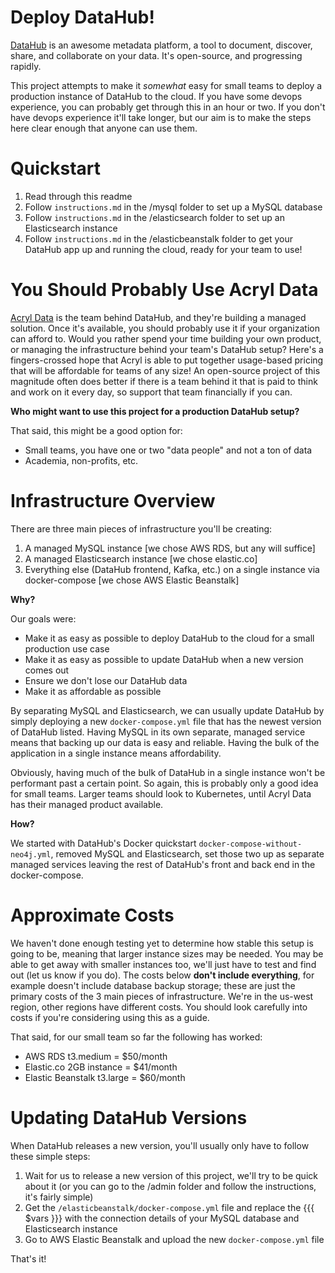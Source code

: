 # Deploy DataHub!
[DataHub](https://datahubproject.io/) is an awesome metadata platform, a tool to document, discover, share, and collaborate on your data. It's open-source, and progressing rapidly.

This project attempts to make it *somewhat* easy for small teams to deploy a production instance of DataHub to the cloud. If you have some devops experience, you can probably get through this in an hour or two. If you don't have devops experience it'll take longer, but our aim is to make the steps here clear enough that anyone can use them.

# Quickstart
1. Read through this readme
2. Follow `instructions.md` in the /mysql folder to set up a MySQL database
3. Follow `instructions.md` in the /elasticsearch folder to set up an Elasticsearch instance
4. Follow `instructions.md` in the /elasticbeanstalk folder to get your DataHub app up and running the cloud, ready for your team to use!

# You Should Probably Use Acryl Data
[Acryl Data](https://www.acryldata.io/) is the team behind DataHub, and they're building a managed solution. Once it's available, you should probably use it if your organization can afford to. Would you rather spend your time building your own product, or managing the infrastructure behind your team's DataHub setup? Here's a fingers-crossed hope that Acryl is able to put together usage-based pricing that will be affordable for teams of any size! An open-source project of this magnitude often does better if there is a team behind it that is paid to think and work on it every day, so support that team financially if you can. 

**Who might want to use this project for a production DataHub setup?**

That said, this might be a good option for:
- Small teams, you have one or two "data people" and not a ton of data
- Academia, non-profits, etc.

# Infrastructure Overview

There are three main pieces of infrastructure you'll be creating:

1. A managed MySQL instance [we chose AWS RDS, but any will suffice]
2. A managed Elasticsearch instance [we chose elastic.co]
3. Everything else (DataHub frontend, Kafka, etc.) on a single instance via docker-compose [we chose AWS Elastic Beanstalk]

**Why?**

Our goals were:
- Make it as easy as possible to deploy DataHub to the cloud for a small production use case
- Make it as easy as possible to update DataHub when a new version comes out
- Ensure we don't lose our DataHub data
- Make it as affordable as possible

By separating MySQL and Elasticsearch, we can usually update DataHub by simply deploying a new `docker-compose.yml` file that has the newest version of DataHub listed. Having MySQL in its own separate, managed service means that backing up our data is easy and reliable. Having the bulk of the application in a single instance means affordability.

Obviously, having much of the bulk of DataHub in a single instance won't be performant past a certain point. So again, this is probably only a good idea for small teams. Larger teams should look to Kubernetes, until Acryl Data has their managed product available.

**How?**

We started with DataHub's Docker quickstart `docker-compose-without-neo4j.yml`, removed MySQL and Elasticsearch, set those two up as separate managed services leaving the rest of DataHub's front and back end in the docker-compose.

# Approximate Costs

We haven't done enough testing yet to determine how stable this setup is going to be, meaning that larger instance sizes may be needed. You may be able to get away with smaller instances too, we'll just have to test and find out (let us know if you do). The costs below **don't include everything**, for example doesn't include database backup storage; these are just the primary costs of the 3 main pieces of infrastructure. We're in the us-west region, other regions have different costs. You should look carefully into costs if you're considering using this as a guide.

That said, for our small team so far the following has worked:

- AWS RDS t3.medium = $50/month
- Elastic.co 2GB instance = $41/month
- Elastic Beanstalk t3.large = $60/month

# Updating DataHub Versions

When DataHub releases a new version, you'll usually only have to follow these simple steps:

1. Wait for us to release a new version of this project, we'll try to be quick about it (or you can go to the /admin folder and follow the instructions, it's fairly simple)
2. Get the `/elasticbeanstalk/docker-compose.yml` file and replace the {{{ $vars }}} with the connection details of your MySQL database and Elasticsearch instance
3. Go to AWS Elastic Beanstalk and upload the new `docker-compose.yml` file

That's it!
